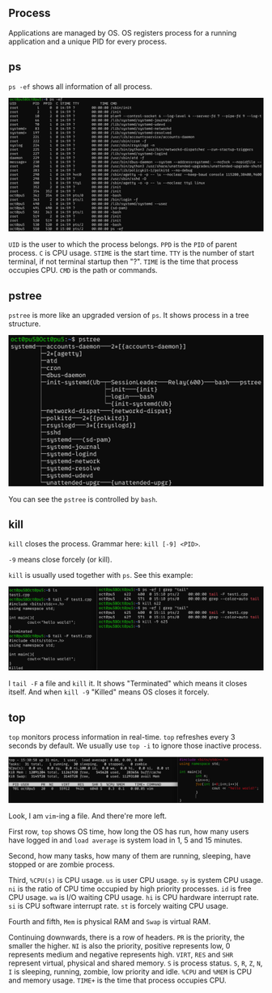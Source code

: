 ## Process
Applications are managed by OS. OS registers process for a running application and a unique PID for every process.

## ps
`ps -ef` shows all information of all process.

![](/assets/Linux/11%20Linux%20process%20commands/1.png)

`UID` is the user to which the process belongs. `PPD` is the `PID` of parent process. `C` is CPU usage. `STIME` is the start time. `TTY` is the number of start terminal, if not terminal startup then "?". `TIME` is the time that process occupies CPU. `CMD` is the path or commands.

## pstree
`pstree` is more like an upgraded version of `ps`. It shows process in a tree structure.

![](/assets/Linux/11%20Linux%20process%20commands/2.png)

You can see the `pstree` is controlled by `bash`.

## kill
`kill` closes the process. Grammar here: `kill [-9] <PID>`.

`-9` means close forcely (or kill). 

`kill` is usually used together with `ps`. See this example:

![](/assets/Linux/11%20Linux%20process%20commands/3.png)

I `tail -F` a file and `kill` it. It shows "Terminated" which means it closes itself. And when `kill -9` "Killed" means OS closes it forcely.

## top
`top` monitors process information in real-time. `top` refreshes every 3 seconds by default. We usually use `top -i` to ignore those inactive process.

![](/assets/Linux/11%20Linux%20process%20commands/4.png)

Look, I am `vim`-ing a file. And there're more left. 

First row, `top` shows OS time, how long the OS has run, how many users have logged in and `load average` is system load in 1, 5 and 15 minutes.

Second, how many tasks, how many of them are running, sleeping, have stopped or are zombie process.

Third, `%CPU(s)` is CPU usage. `us` is user CPU usage. `sy` is system CPU usage. `ni` is the ratio of CPU time occupied by high priority processes. `id` is free CPU usage. `wa` is I/O waiting CPU usage. `hi` is CPU hardware interrupt rate. `si` is CPU software interrupt rate. `st` is forcely waiting CPU usage.

Fourth and fifth, `Mem` is physical RAM and `Swap` is virtual RAM.

Continuing downwards, there is a row of headers. `PR` is the priority, the smaller the higher. `NI` is also the priority, positive represents low, 0 represents medium and negative represents high. `VIRT`, `RES` and `SHR` represent virtual, physical and shared memory. `S` is process status. `S`, `R`, `Z`, `N`, `I` is sleeping, running, zombie, low priority and idle. `%CPU` and `%MEM` is CPU and memory usage. `TIME+` is the time that process occupies CPU.
